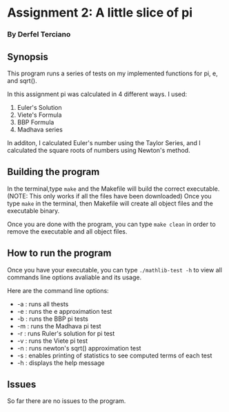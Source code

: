 # Assignment 2: A little slice of pi

### By Derfel Terciano

## Synopsis

This program runs a series of tests on my implemented functions for pi, e, and sqrt().

In this assignment pi was calculated in 4 different ways. I used:

1. Euler's Solution
2. Viete's Formula
3. BBP Formula
4. Madhava series

In additon, I calculated Euler's number using the Taylor Series, and I calculated the square roots of numbers using
Newton's method.

## Building the program

In the terminal,type `make` and the Makefile will build the correct executable. (NOTE: This only works if all the files have been downloaded)
Once you type `make` in the terminal, then Makefile will create all object files and the executable binary.

Once you are done with the program, you can type `make clean` in order to remove the executable and all object files.

## How to run the program

Once you have your executable, you can type `./mathlib-test -h` to view all commands line options avaliable and its usage.

Here are the command line options:
- -a : runs all thests
- -e : runs the e approximation test
- -b : runs the BBP pi tests
- -m : runs the Madhava pi test
- -r : runs Ruler's solution for pi test
- -v : runs the Viete pi test
- -n : runs newton's sqrt() approximation test
- -s : enables printing of statistics to see computed terms of each test
- -h : displays the help message

## Issues

So far there are no issues to the program.
